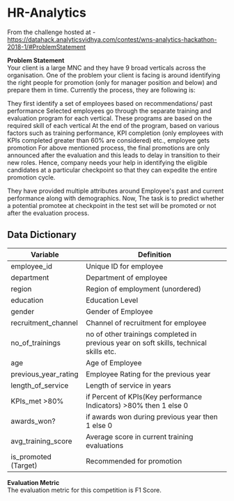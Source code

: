 # HR-Analytics
From the challenge hosted at - https://datahack.analyticsvidhya.com/contest/wns-analytics-hackathon-2018-1/#ProblemStatement

**Problem Statement**
<br>
Your client is a large MNC and they have 9 broad verticals across the organisation. One of the problem your client is facing is around identifying the right people for promotion (only for manager position and below) and prepare them in time. Currently the process, they are following is:

They first identify a set of employees based on recommendations/ past performance
Selected employees go through the separate training and evaluation program for each vertical. These programs are based on the required skill of each vertical
At the end of the program, based on various factors such as training performance, KPI completion (only employees with KPIs completed greater than 60% are considered) etc., employee gets promotion
For above mentioned process, the final promotions are only announced after the evaluation and this leads to delay in transition to their new roles. Hence, company needs your help in identifying the eligible candidates at a particular checkpoint so that they can expedite the entire promotion cycle. 

They have provided multiple attributes around Employee's past and current performance along with demographics. Now, The task is to predict whether a potential promotee at checkpoint in the test set will be promoted or not after the evaluation process.

**Data Dictionary**
----------------------

|**Variable**|	**Definition**|
|-----------|----------------|
|employee_id|	Unique ID for employee|
|department	|Department of employee|
|region|	Region of employment (unordered)|
|education|	Education Level|
|gender|	Gender of Employee|
|recruitment_channel|	Channel of recruitment for employee|
|no_of_trainings|	no of other trainings completed in previous year on soft skills, technical skills etc.|
|age|	Age of Employee|
|previous_year_rating|	Employee Rating for the previous year|
|length_of_service|	Length of service in years|
|KPIs_met >80%	|if Percent of KPIs(Key performance Indicators) >80% then 1 else 0|
|awards_won?	|if awards won during previous year then 1 else 0|
|avg_training_score|	Average score in current training evaluations|
|is_promoted	(Target)| Recommended for promotion|
 
**Evaluation Metric**
<br>
The evaluation metric for this competition is F1 Score.



 



